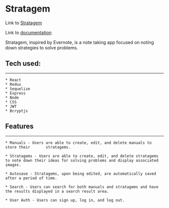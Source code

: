 # Stratagem

Link to [Stratagem](https://stratagem.herokuapp.com)

Link to [documentation](https://github.com/EEichen/stratagem/wiki)

Stratagem, inspired by Evernote, is a note taking app focused on noting down strategies
 to solve problems.

## Tech used:
---
    * React
    * Redux
    * Sequelize
    * Express
    * Node
    * CSS
    * JWT
    * Bcryptjs

## Features
---
    * Manuals - Users are able to create, edit, and delete manuals to store their       stratagems.

    * Stratagems - Users are able to create, edit, and delete stratagems to note down their ideas for solving problems and display associated images.

    * Autosave - Stratagems, upon being edited, are automatically saved after a period of time.

    * Search - Users can search for both manuals and stratagems and have the results displayed in a search result area.

    * User Auth - Users can sign up, log in, and log out.


